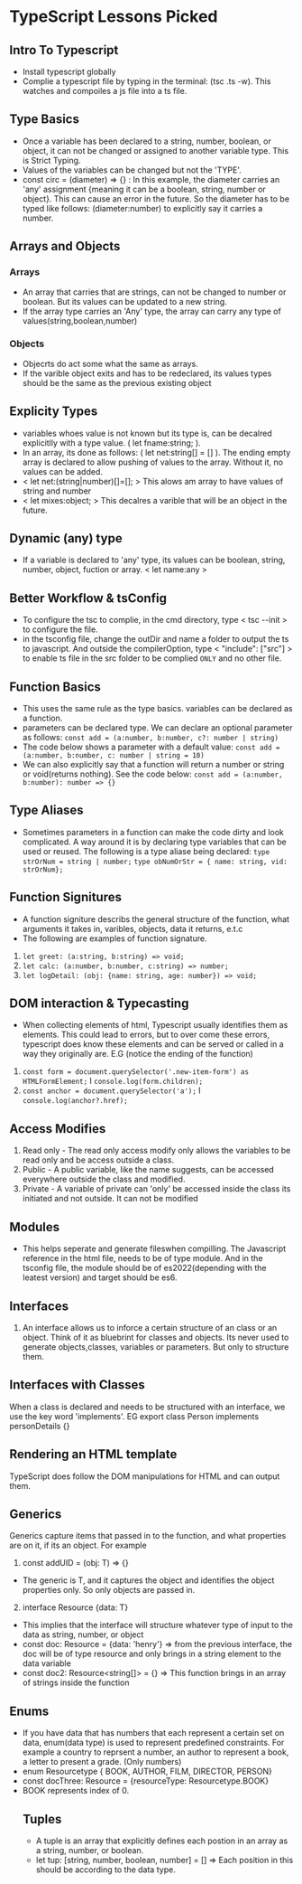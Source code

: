# TypeScript Lessons Picked

## Intro To Typescript
- Install typescript globally
- Complie a typescript file by typing in the terminal: (tsc <name>.ts -w). This watches and compoiles a js file into a ts file.

## Type Basics
- Once a variable has been declared to a string, number, boolean, or object, it can not be changed or assigned to another variable type. This is Strict Typing.
- Values of the variables can be changed but not the 'TYPE'.
- const circ = (diameter) => {} : In this example, the diameter carries an 'any' assignment {meaning it can be a boolean, string, number or object}. This can cause an error in the future. So the diameter has to be typed like follows: (diameter:number) to explicitly say it carries a number.

## Arrays and Objects
### Arrays
- An array that carries that are strings, can not be changed to number or boolean. But its values can be updated to a new string.
- If the array type carries an 'Any' type, the array can carry any type of values(string,boolean,number)
### Objects
- Objecrts do act some what the same as arrays.
- If the varible object exits and has to be redeclared, its values types should be the same as the previous existing object

## Explicity Types
- variables whoes value is not known but its type is, can be decalred explicitlly with a type value. ( let fname:string; ).
- In an array, its done as follows: ( let net:string[] = [] ). The ending empty array is declared to allow pushing of values to the array. Without it, no values can be added.
- < let net:(string|number)[]=[]; > This alows am array to have values of string and number
- < let mixes:object; > This decalres a varible that will be an object in the future.

## Dynamic (any) type
- If a variable is declared to 'any' type, its values can be boolean, string, number, object, fuction or array. < let name:any >

## Better Workflow & tsConfig
- To configure the tsc to complie, in the cmd directory, type < tsc --init > to configure the file.
- in the tsconfig file, change the outDir and name a folder to output the ts to javascript. And outside the compilerOption, type < "include": ["src"] > to enable ts file in the src folder to be complied `ONLY` and no other file.

## Function Basics
- This uses the same rule as the type basics. variables can be declared as a function.
- parameters can be declared type. We can declare an optional parameter as follows:
  `const add = (a:number, b:number, c?: number | string)`
- The code below shows a parameter with a default value:
`const add = (a:number, b:number, c: number | string = 10)`
- We can also explicitly say that a function will return a number or string or void(returns nothing). See the code below:
`const add = (a:number, b:number): number => {}`
 
 ## Type Aliases
 - Sometimes parameters in a function can make the code dirty and look complicated. A way around it is by declaring type variables that can be used or reused. The following is a type aliase being declared:
 `type strOrNum = string | number;`
 `type obNumOrStr = { name: string, vid: strOrNum};`

 ## Function Signitures
 - A function signiture describs the general structure of the function, what arguments it takes in, varibles, objects, data it returns, e.t.c
 - The following are examples of function signature.
  1. `let greet: (a:string, b:string) => void;`
  2. `let calc: (a:number, b:number, c:string) => number;`
  3. `let logDetail: (obj: {name: string, age: number}) => void;`

  ## DOM interaction & Typecasting
  - When collecting elements of html, Typescript usually identifies them as elements. This could lead to errors, but to over come these errors, typescript does know these elements and can be served or called in a way they originally are. E.G (notice the ending of the function)
  1. `const form = document.querySelector('.new-item-form') as HTMLFormElement;` I `console.log(form.children);` 
  2. `const anchor = document.querySelector('a');` I `console.log(anchor?.href);`

  ## Access Modifies
  1. Read only - The read only access modify only allows the variables to be read only and be access outside a class.
  2. Public - A public variable, like the name suggests, can be accessed everywhere outside the class and modified. 
  3. Private - A variable of private can 'only' be accessed inside the class its initiated and not outside. It can not be modified

  ## Modules
  - This helps seperate and generate fileswhen compilling. The Javascript reference in the html file, needs to be of type module. And in the tsconfig file, the module should be of es2022(depending with the leatest version) and target should be es6.

  ## Interfaces
  1. An interface allows us to inforce a certain structure of an class or an object. Think of it as bluebrint for classes and objects. Its never used to generate objects,classes, variables or parameters. But only to structure them.

  ## Interfaces with Classes
  When a class is declared and needs to be structured with an interface, we use the key word 'implements'. EG
  export class Person implements personDetails {}

  ## Rendering an HTML template
  TypeScript does follow the DOM manipulations for HTML and can output them.

  ## Generics
  Generics capture items that passed in to the function, and what properties are on it, if its an object. For example
  1. const addUID = <T extends object>(obj: T) => {}
  - The generic is T, and it captures the object and identifies the object properties only. So only objects are passed in.
  2. interface Resource <T> {data: T}
  - This implies that the interface will structure whatever type of input to the data as string, number, or object 
  - const doc: Resource<string> = {data: 'henry'} => from the previous interface, the doc will be of type resource and only brings in a string element to the data variable
  - const doc2: Resource<string[]> = {} => This function brings in an array of strings inside the function

  ## Enums
  - If you have data that has numbers that each represent a certain set on data, enum(data type) is used to represent predefined constraints. For example a country to reprsent a number, an author to represent a book, a letter to present a grade. (Only numbers)
  - enum Resourcetype { BOOK, AUTHOR, FILM, DIRECTOR, PERSON} 
  - const docThree: Resource<object> = {resourceType: Resourcetype.BOOK}
  - BOOK represents index of 0.

  ## Tuples
  - A tuple is an array that explicitly defines each postion in an array as a string, number, or boolean.
  - let tup: [string, number, boolean, number] = [] => Each position in this should be according to the data type.